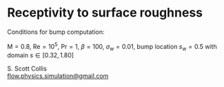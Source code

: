 # Receptivity to surface roughness

Conditions for bump computation:

$\mathsf{M}=0.8$, $\mathsf{Re}=10^5$, $\mathsf{Pr}=1$, 
$\beta=100$, $\sigma_w = 0.01$, bump location $s_w = 0.5$ with domain 
$s\in[0.32, 1.80]$

S. Scott Collis\
flow.physics.simulation@gmail.com
